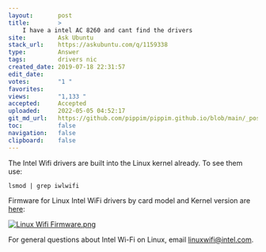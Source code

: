 ```yaml
---
layout:       post
title:        >
    I have a intel AC 8260 and cant find the drivers
site:         Ask Ubuntu
stack_url:    https://askubuntu.com/q/1159338
type:         Answer
tags:         drivers nic
created_date: 2019-07-18 22:31:57
edit_date:    
votes:        "1 "
favorites:    
views:        "1,133 "
accepted:     Accepted
uploaded:     2022-05-05 04:52:17
git_md_url:   https://github.com/pippim/pippim.github.io/blob/main/_posts/2019/2019-07-18-I-have-a-intel-AC-8260-and-cant-find-the-drivers.md
toc:          false
navigation:   false
clipboard:    false
---
```


The Intel Wifi drivers are built into the Linux kernel already. To see them use:

``` 
lsmod | grep iwlwifi
```

Firmware for Linux Intel WiFi drivers by card model and Kernel version are [here][1]:

[![Linux Wifi Firmware.png][2]][2]

For general questions about Intel Wi-Fi on Linux, email linuxwifi@intel.com.

  [1]: https://www.intel.ca/content/www/ca/en/support/articles/000005511/network-and-i-o/wireless-networking.html
  [2]: https://i.stack.imgur.com/EuQoM.png
